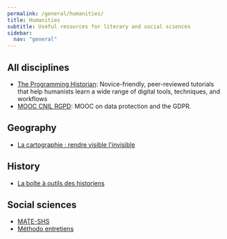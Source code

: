 ```yaml
---
permalink: /general/humanities/
title: Humanities
subtitle: Useful resources for literary and social sciences
sidebar:
  nav: "general"
---
```


## All disciplines

- [The Programming Historian](https://programminghistorian.org/): Novice-friendly, peer-reviewed tutorials that help humanists learn a wide range of digital tools, techniques, and workflows
- [MOOC CNIL RGPD](https://atelier-rgpd.cnil.fr/): MOOC on data protection and the GDPR.

## Geography

- [La cartographie : rendre visible l'invisible](https://zestedesavoir.com/tutoriels/1298/la-cartographie-rendre-visible-linvisible/)

## History

- [La boîte à outils des historiens](https://www.boiteaoutils.info/)

## Social sciences

- [MATE-SHS](https://mate-shs.cnrs.fr/ressources/)
- [Méthodo entretiens](https://dysolab.hypotheses.org/2067)
